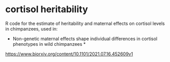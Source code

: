 # cortisol heritability

R code for the estimate of heritability and maternal effects on cortisol levels in chimpanzees, used in:
* Non-genetic maternal effects shape individual differences in cortisol phenotypes in wild chimpanzees *

https://www.biorxiv.org/content/10.1101/2021.07.16.452609v1
